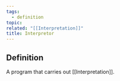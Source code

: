 ```yaml
---
tags:
  - definition
topic: 
related: "[[Interpretation]]"
title: Interpretor
---
```

## Definition
A program that carries out [[Interpretation]].